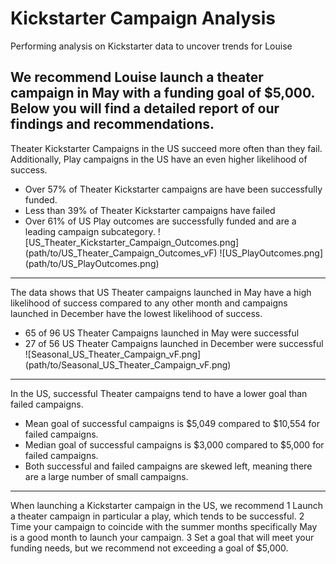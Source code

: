 # Kickstarter Campaign Analysis
Performing analysis on Kickstarter data to uncover trends for Louise

We recommend Louise launch a theater campaign in May with a funding goal of $5,000. Below you will find a detailed report of our findings and recommendations.
---
Theater Kickstarter Campaigns in the US succeed more often than they fail. Additionally, Play campaigns in the US have an even higher likelihood of success.
* Over 57% of Theater Kickstarter campaigns are have been successfully funded.
* Less than 39% of Theater Kickstarter campaigns have failed
* Over 61% of US Play outcomes are successfully funded and are a leading campaign subcategory.
![US_Theater_Kickstarter_Campaign_Outcomes.png] (path/to/US_Theater_Campaign_Outcomes_vF)
![US_PlayOutcomes.png] (path/to/US_PlayOutcomes.png)
---
The data shows that US Theater campaigns launched in May have a high likelihood of success compared to any other month and campaigns launched in December have the lowest likelihood of success.
* 65 of 96 US Theater Campaigns launched in May were successful
* 27 of 56 US Theater Campaigns launched in December were successful
![Seasonal_US_Theater_Campaign_vF.png] (path/to/Seasonal_US_Theater_Campaign_vF.png)
---
In the US, successful Theater campaigns tend to have a lower goal than failed campaigns.
* Mean goal of successful campaigns is $5,049 compared to $10,554 for failed campaigns.
* Median goal of successful campaigns is $3,000 compared to $5,000 for failed campaigns.
* Both successful and failed campaigns are skewed left, meaning there are a large number of small campaigns.
---
When launching a Kickstarter campaign in the US, we recommend
1 Launch a theater campaign in particular a play, which tends to be successful.
2 Time your campaign to coincide with the summer months specifically May is a good month to launch your campaign.
3 Set a goal that will meet your funding needs, but we recommend not exceeding a goal of $5,000.
